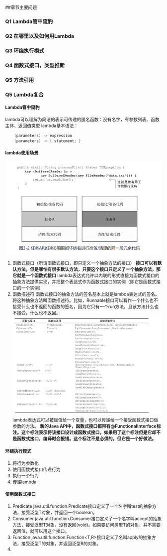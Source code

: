 ##章节主要问题
### Q1 Lambda管中窥豹
### Q2 在哪里以及如何用Lambda
### Q3 环绕执行模式
### Q4 函数式接口，类型推断
### Q5 方法引用
### Q5 Lambda复合

#### Lambda管中窥豹
lambda可以理解为简洁的表示可传递的匿名函数：没有名字，有参数列表、函数主体、返回值类型
lambda基本语法：
```java
    (parameters) -> expression
    (parameters) -> { statement; }
```

#### lambda使用场景
![img.png](surround_example.png)
1. 函数式接口（所谓函数式接口，即只定义一个抽象方法的接口） **接口可以有默认方法，但是哪怕有很多默认方法，只要这个接口只定义了一个抽象方法，那它就是一个函数式接口**
   lambda表达式允许以内联的形式直接为函数式接口的抽象方法提供实现，并把整个表达式作为函数式接口的实例（即它是函数式接口的一个实例）
2. 函数描述符
    函数式接口的抽象方法的签名基本上就是lambda表达式的签名。将这种抽象方法叫函数描述符。比如，Runnable接口可以看作一个什么也不接受什么也不返回的函数的签名，因为它只有一个run方法，且该方法什么也不接受，什么也不返回。
    ![avatar](general_functional_interface.png)
    lambda表达式可以被赋值给一个变量，也可以传递给一个接受函数式接口做参数的方法。
   **新的Java API中，函数式接口都带有@FunctionalInterface标注。这个标注表示将该接口设计成函数式接口，如果用了这个标注但是它却不是函数式接口，编译时会报错。这个标注不是必须的，但它是一个好做法。**

#### 环绕执行模式
1. 将行为参数化
2. 使用函数式接口传递行为
3. 执行一个行为
4. 传递lambda

#### 使用函数式接口
1. Predicate
    java.util.function.Predicate<T>接口定义了一个名字叫test的抽象方法，接受泛型T对象，并返回一个boolean。
2. Consumer 
    java.util.function.Consumer<T>接口定义了一个名字叫accept的抽象方法，接受泛型T对象，没有返回(void)。如果要访问类型T的对象，并不需要返回值，就可以用这个接口。
3. Function
   java.util.function.Function<T,R>接口定义了名叫apply的抽象方法，接受泛型T的对象，并返回泛型R的对象。
4. 

